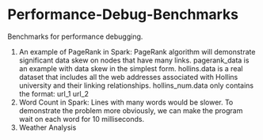 # Performance-Debug-Benchmarks
Benchmarks for performance debugging.
1. An example of PageRank in Spark:
  PageRank algorithm will demonstrate significant data skew on nodes that have many links.
  pagerank_data is an example with data skew in the simplest form.
  hollins.data is a real dataset that includes all the web addresses associated with Hollins university and their linking relationships.
  hollins_num.data only contains the format: url_1 url_2
2. Word Count in Spark:
  Lines with many words would be slower.
  To demonstrate the problem more obviously, we can make the program wait on each word for 10 milliseconds.
3. Weather Analysis
